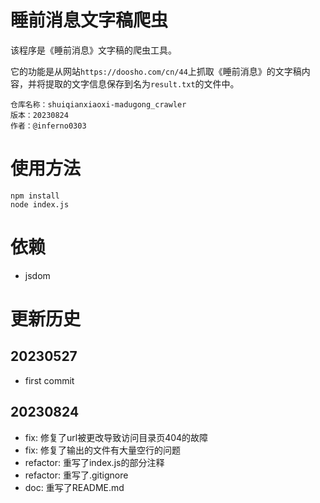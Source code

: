 # 睡前消息文字稿爬虫

该程序是《睡前消息》文字稿的爬虫工具。

它的功能是从网站`https://doosho.com/cn/44`上抓取《睡前消息》的文字稿内容，并将提取的文字信息保存到名为`result.txt`的文件中。

```
仓库名称：shuiqianxiaoxi-madugong_crawler
版本：20230824
作者：@inferno0303
```

# 使用方法

```
npm install
node index.js
```

 # 依赖
 
 - jsdom

 # 更新历史

 ## 20230527

 - first commit

 ## 20230824

- fix: 修复了url被更改导致访问目录页404的故障
- fix: 修复了输出的文件有大量空行的问题
- refactor: 重写了index.js的部分注释
- refactor: 重写了.gitignore
- doc: 重写了README.md

